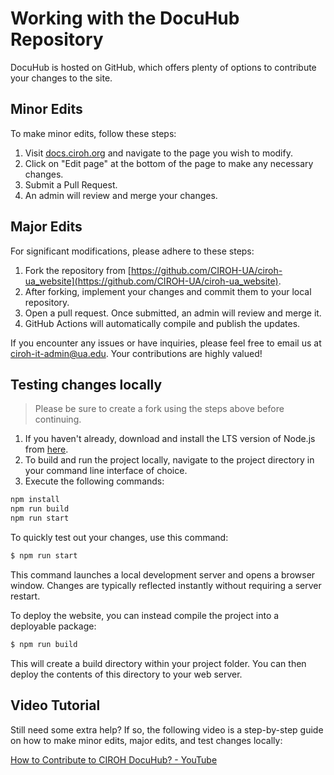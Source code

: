 # Working with the DocuHub Repository

DocuHub is hosted on GitHub, which offers plenty of options to contribute your changes to the site.

## Minor Edits

To make minor edits, follow these steps:

1. Visit [docs.ciroh.org](https://docs.ciroh.org/) and navigate to the page you wish to modify.
2. Click on "Edit page" at the bottom of the page to make any necessary changes.
3. Submit a Pull Request.
4. An admin will review and merge your changes.

## Major Edits

For significant modifications, please adhere to these steps:

1. Fork the repository from [https://github.com/CIROH-UA/ciroh-ua_website](https://github.com/CIROH-UA/ciroh-ua_website).
2. After forking, implement your changes and commit them to your local repository.
3. Open a pull request. Once submitted, an admin will review and merge it.
4. GitHub Actions will automatically compile and publish the updates.

If you encounter any issues or have inquiries, please feel free to email us at [ciroh-it-admin@ua.edu](mailto:ciroh-it-admin@ua.edu). Your contributions are highly valued!

## Testing changes locally

> Please be sure to create a fork using the steps above before continuing.

1. If you haven't already, download and install the LTS version of Node.js from [here](https://nodejs.org/en).
2. To build and run the project locally, navigate to the project directory in your command line interface of choice.
3. Execute the following commands:

```bash
npm install
npm run build
npm run start
```

To quickly test out your changes, use this command:

```bash
$ npm run start
```

This command launches a local development server and opens a browser window. Changes are typically reflected instantly without requiring a server restart.

To deploy the website, you can instead compile the project into a deployable package:

```bash
$ npm run build
```

This will create a build directory within your project folder. You can then deploy the contents of this directory to your web server.

## Video Tutorial

Still need some extra help? If so, the following video is a step-by-step guide on how to make minor edits, major edits, and test changes locally:

[How to Contribute to CIROH DocuHub? - YouTube](https://www.youtube.com/watch?v=B8wp_eTW204)